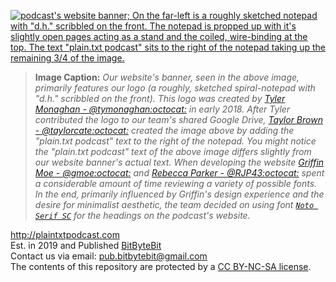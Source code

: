 [![podcast's website banner; On the far-left is a roughly sketched notepad with "d.h." scribbled on the front. The notepad is propped up with it's slightly open pages acting as a stand and the coiled, wire-binding at the top. The text "plain.txt podcast" sits to the right of the notepad taking up the remaining 3/4 of the image.](https://github.com/publishing-bitbytebit/PlainTxtPodcast/blob/wip/images/dhNotepadWithText.png "plain.txt podcast DH notepad logo")](http://plaintxtpodcast.com/)  

> **Image Caption:** _Our website's banner, seen in the above image, primarily features our logo (a roughly, sketched spiral-notepad with "d.h." scribbled on the front). This logo was created by [Tyler Monaghan - @tymonaghan:octocat:](https://github.com/tymonaghan) in early 2018. After Tyler contributed the logo to our team's shared Google Drive, [Taylor Brown - @taylorcate:octocat:](https://github.com/taylorcate) created the image above by adding the "plain.txt podcast" text to the right of the notepad. You might notice the "plain.txt podcast" text of the above image differs slightly from our website banner's actual text. When developing the website [Griffin Moe - @gmoe:octocat:](https://github.com/gmoe) and [Rebecca Parker - @RJP43:octocat:](https://github.com/RJP43) spent a considerable amount of time reviewing a variety of possible fonts. In the end, primarily influenced by Griffin's design experience and the desire for minimalist aesthetic, the team decided on using font [`Noto Serif SC`](https://fonts.google.com/specimen/Noto+Serif+SC) for the headings on the podcast's website._ 

http://plaintxtpodcast.com    
Est. in 2019 and Published [BitByteBit](https://github.com/publishing-bitbytebit)  
Contact us via email: pub.bitbytebit@gmail.com  
The contents of this repository are protected by a [CC BY-NC-SA license](https://creativecommons.org/licenses/by-nc-sa/4.0/legalcode).   
